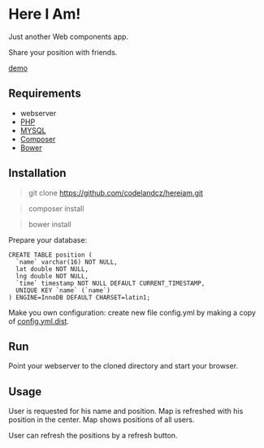 # Here I Am!

Just another Web components app.

Share your position with friends.

[demo](http://codeland.cz/hereiam/)

## Requirements

- webserver
- [PHP](http://php.net/)
- [MYSQL](http://www.mysql.com)
- [Composer](https://getcomposer.org/)
- [Bower](http://bower.io/)

## Installation

> git clone https://github.com/codelandcz/hereiam.git

> composer install

> bower install

Prepare your database:

    CREATE TABLE position (
      `name` varchar(16) NOT NULL,
      lat double NOT NULL,
      lng double NOT NULL,
      `time` timestamp NOT NULL DEFAULT CURRENT_TIMESTAMP,
      UNIQUE KEY `name` (`name`)
    ) ENGINE=InnoDB DEFAULT CHARSET=latin1;

Make you own configuration:
create new file config.yml by making a copy of [config.yml.dist](src/config.yml.dist).

## Run
Point your webserver to the cloned directory and start your browser.

## Usage
User is requested for his name and position. Map is refreshed with his position in the center. Map shows positions of all users.

User can refresh the positions by a refresh button.
